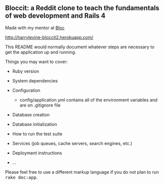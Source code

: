 ## Bloccit:  a Reddit clone to teach the fundamentals of web development and Rails 4

Made with my mentor at [Bloc](http://bloc.io)

http://harrylevine-bloccit2.herokuapp.com/

This README would normally document whatever steps are necessary to get the
application up and running.

Things you may want to cover:

* Ruby version

* System dependencies

* Configuration
  - config/application.yml contains all of the environment variables and are on .gitignore file

* Database creation

* Database initialization

* How to run the test suite

* Services (job queues, cache servers, search engines, etc.)

* Deployment instructions

* ...


Please feel free to use a different markup language if you do not plan to run
<tt>rake doc:app</tt>.
